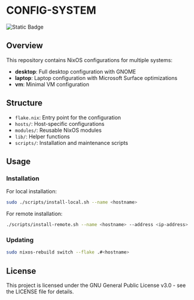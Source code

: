 # CONFIG-SYSTEM

![Static Badge](https://img.shields.io/badge/NixOS-System-036ffc?style=for-the-badge&logo=NixOS&labelColor=ffffff&color=036ffc)

## Overview

This repository contains NixOS configurations for multiple systems:

- **desktop**: Full desktop configuration with GNOME
- **laptop**: Laptop configuration with Microsoft Surface optimizations
- **vm**: Minimal VM configuration 

## Structure

- `flake.nix`: Entry point for the configuration
- `hosts/`: Host-specific configurations
- `modules/`: Reusable NixOS modules
- `lib/`: Helper functions
- `scripts/`: Installation and maintenance scripts

## Usage

### Installation

For local installation:
```bash
sudo ./scripts/install-local.sh --name <hostname>
```

For remote installation:
```bash
./scripts/install-remote.sh --name <hostname> --address <ip-address>
```

### Updating

```bash
sudo nixos-rebuild switch --flake .#<hostname>
```

## License

This project is licensed under the GNU General Public License v3.0 - see the LICENSE file for details.
